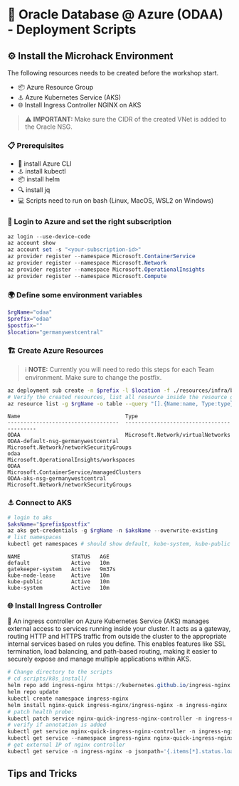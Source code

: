 # 🚀 Oracle Database @ Azure (ODAA) - Deployment Scripts

## ⚙️ Install the Microhack Environment

The following resources needs to be created before the workshop start.

- 📦 Azure Resource Group
- ⚓ Azure Kubernetes Service (AKS)
- 🌐 Install Ingress Controller NGINX on AKS

> ⚠️ **IMPORTANT:** Make sure the CIDR of the created VNet is added to the Oracle NSG.

### 📋 Prerequisites

- 🔧 install Azure CLI
- ⚓ install kubectl
- 📦 install helm
- 🔍 install jq
- 💻 Scripts need to run on bash (Linux, MacOS, WSL2 on Windows)

### 🔐 Login to Azure and set the right subscription

~~~powershell
az login --use-device-code
az account show
az account set -s "<your-subscription-id>"
az provider register --namespace Microsoft.ContainerService
az provider register --namespace Microsoft.Network
az provider register --namespace Microsoft.OperationalInsights
az provider register --namespace Microsoft.Compute 
~~~

### 🌍 Define some environment variables

~~~powershell
$rgName="odaa"
$prefix="odaa"
$postfix=""
$location="germanywestcentral"
~~~

### 🏗️ Create Azure Resources

> ℹ️ **NOTE:** Currently you will need to redo this steps for each Team environment. Make sure to change the postfix.

~~~bash
az deployment sub create -n $prefix -l $location -f ./resources/infra/bicep/main.bicep -p location=$location prefix=$prefix postfix=$postfix aksVmSize="Standard_D8ads_v6" vnetCIDR="10.11.0.0" --debug
# Verify the created resources, list all resource inside the resource group
az resource list -g $rgName -o table --query "[].{Name:name, Type:type}"
~~~

~~~text
Name                                 Type
-----------------------------------  ------------------------------------------
ODAA                                 Microsoft.Network/virtualNetworks
ODAA-default-nsg-germanywestcentral  Microsoft.Network/networkSecurityGroups
odaa                                 Microsoft.OperationalInsights/workspaces
ODAA                                 Microsoft.ContainerService/managedClusters
ODAA-aks-nsg-germanywestcentral      Microsoft.Network/networkSecurityGroups
~~~

### ⚓ Connect to AKS

~~~powershell
# login to aks
$aksName="$prefix$postfix"
az aks get-credentials -g $rgName -n $aksName --overwrite-existing
# list namespaces
kubectl get namespaces # should show default, kube-system, kube-public
~~~

~~~text
NAME                STATUS   AGE
default             Active   10m
gatekeeper-system   Active   9m37s
kube-node-lease     Active   10m
kube-public         Active   10m
kube-system         Active   10m
~~~

### 🌐 Install Ingress Controller

🌟 An ingress controller on Azure Kubernetes Service (AKS) manages external access to services running inside your cluster. It acts as a gateway, routing HTTP and HTTPS traffic from outside the cluster to the appropriate internal services based on rules you define. This enables features like SSL termination, load balancing, and path-based routing, making it easier to securely expose and manage multiple applications within AKS.

~~~powershell
# Change directory to the scripts
# cd scripts/k8s_install/
helm repo add ingress-nginx https://kubernetes.github.io/ingress-nginx
helm repo update
kubectl create namespace ingress-nginx
helm install nginx-quick ingress-nginx/ingress-nginx -n ingress-nginx
# patch health probe:
kubectl patch service nginx-quick-ingress-nginx-controller -n ingress-nginx -p '{"metadata":{"annotations":{"service.beta.kubernetes.io/azure-load-balancer-health-probe-request-path":"/healthz"}}}'
# verify if annotation is added
kubectl get service nginx-quick-ingress-nginx-controller -n ingress-nginx -o jsonpath='{.metadata.annotations}' | jq
kubectl get service --namespace ingress-nginx nginx-quick-ingress-nginx-controller --output wide
# get external IP of nginx controller
kubectl get service -n ingress-nginx -o jsonpath='{.items[*].status.loadBalancer.ingress[*].ip}'
~~~

## Tips and Tricks

